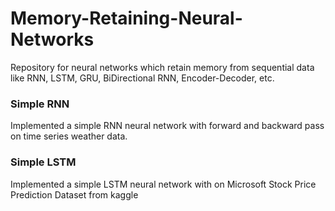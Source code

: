# Memory-Retaining-Neural-Networks
Repository for neural networks which retain memory from sequential data like RNN, LSTM, GRU, BiDirectional RNN, Encoder-Decoder, etc.

### Simple RNN
Implemented a simple RNN neural network with forward and backward pass on time series weather data. 

### Simple LSTM
Implemented a simple LSTM neural network with on Microsoft Stock Price Prediction Dataset from kaggle 
